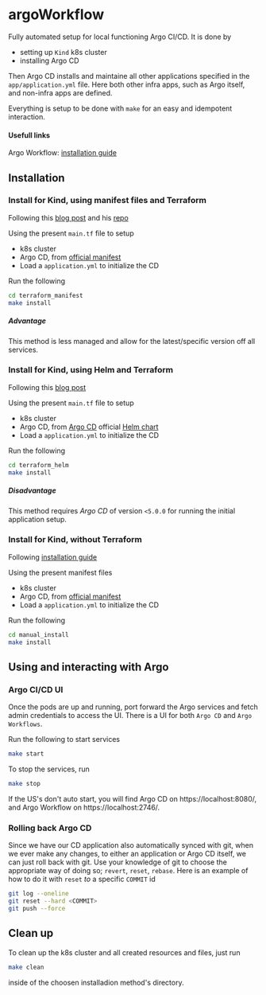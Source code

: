 # argoWorkflow
Fully automated setup for local functioning Argo CI/CD. It is done by
* setting up `Kind` k8s cluster
* installing Argo CD

Then Argo CD installs and maintaine all other applications specified in the `app/application.yml` file. Here both other infra apps, such as Argo itself, and non-infra apps are defined.

Everything is setup to be done with `make` for an easy and idempotent interaction.

#### Usefull links
Argo Workflow: [installation guide](https://argoproj.github.io/argo-workflows/quick-start/)

## Installation

### Install for Kind, using manifest files and Terraform
Following this [blog post](https://betterprogramming.pub/how-to-set-up-argo-cd-with-terraform-to-implement-pure-gitops-d5a1d797926a) and his [repo](https://github.com/bharatmicrosystems/argo-cd-example/blob/main/terraform/main.tf)

Using the present `main.tf` file to setup
* k8s cluster
* Argo CD, from [official manifest](https://raw.githubusercontent.com/argoproj/argo-cd/stable/manifests/install.yaml)
* Load a `application.yml` to initialize the CD

Run the following
```bash
cd terraform_manifest
make install
```

##### Advantage
This method is less managed and allow for the latest/specific version off all services.

### Install for Kind, using Helm and Terraform
Following this [blog post](https://piotrminkowski.com/2022/06/28/manage-kubernetes-cluster-with-terraform-and-argo-cd/)

Using the present `main.tf` file to setup
* k8s cluster
* Argo CD, from [Argo CD](https://argoproj.github.io/argo-helm/) official [Helm chart](https://registry.terraform.io/providers/hashicorp/helm/latest/docs)
* Load a `application.yml` to initialize the CD

Run the following
```bash
cd terraform_helm
make install
```

##### Disadvantage
This method requires *Argo CD* of version `<5.0.0` for running the initial application setup.

### Install for Kind, without Terraform
Following [installation guide](https://argo-cd.readthedocs.io/en/stable/getting_started/#1-install-argo-cd)

Using the present manifest files
* k8s cluster
* Argo CD, from [official manifest](https://raw.githubusercontent.com/argoproj/argo-cd/stable/manifests/install.yaml)
* Load a `application.yml` to initialize the CD

Run the following
```bash
cd manual_install
make install
```


## Using and interacting with Argo

### Argo CI/CD UI
Once the pods are up and running, port forward the Argo services and fetch admin credentials to access the UI. There is a UI for both `Argo CD` and `Argo Workflows`.

Run the following to start services
```bash
make start
```
To stop the services, run
```bash
make stop
```

If the US's don't auto start, you will find Argo CD on https://localhost:8080/, and Argo Workflow on https://localhost:2746/.

### Rolling back Argo CD
Since we have our CD application also automatically synced with git, when we ever make any changes, to either an application or Argo CD itself, we can just roll back with git. Use your knowledge of git to choose the appropriate way of doing so; `revert`, `reset`, `rebase`. Here is an example of how to do it with `reset` *to* a specific `COMMIT` id
```bash
git log --oneline
git reset --hard <COMMIT>
git push --force
```

## Clean up
To clean up the k8s cluster and all created resources and files, just run
```bash
make clean
```
inside of the choosen installadion method's directory.
